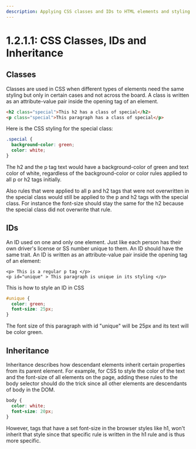 ```yaml
---
description: Applying CSS classes and IDs to HTML elements and styling them with CSS
---
```


# 1.2.1.1: CSS Classes, IDs and Inheritance

## Classes

Classes are used in CSS when different types of elements need the same styling but only in certain cases and not across the board. A class is written as an attribute-value pair inside the opening tag of an element.&#x20;

```html
<h2 class="special">This h2 has a class of special</h2>
<p class="special">This paragraph has a class of special</p>
```

Here is the CSS styling for the special class:

```css
.special {
  background-color: green;
  color: white;
}
```

The h2 and the p tag text would have a background-color of green and text color of white, regardless of the background-color or color rules applied to all p or h2 tags initially. &#x20;

Also rules that were applied to all p and h2 tags that were not overwritten in the special class would still be applied to the p and h2 tags with the special class. For instance the font-size should stay the same for the h2 because the special class did not overwrite that rule.

## IDs

An ID used on one and only one element. Just like each person has their own driver's license or SS number unique to them. An ID should have the same trait. An ID is written as an attribute-value pair inside the opening tag of an element:

```
<p> This is a regular p tag </p>
<p id="unique" > This paragraph is unique in its styling </p>
```

This is how to style an ID in CSS

```css
#unique {
  color: green;
  font-size: 25px;
}
```

The font size of this paragraph with id "unique" will be 25px and its text will be color green.&#x20;

## Inheritance

Inheritance describes how descendant elements inherit certain properties from its parent element. For example, for CSS to style the color of the text and the font-size of all elements on the page, adding these rules to the body selector should do the trick since all other elements are descendants of body in the DOM.

```css
body {
  color: white;
  font-size: 20px;
}
```

However, tags that have a set font-size in the browser styles like h1, won't inherit that style since that specific rule is written in the h1 rule and is thus more specific.
